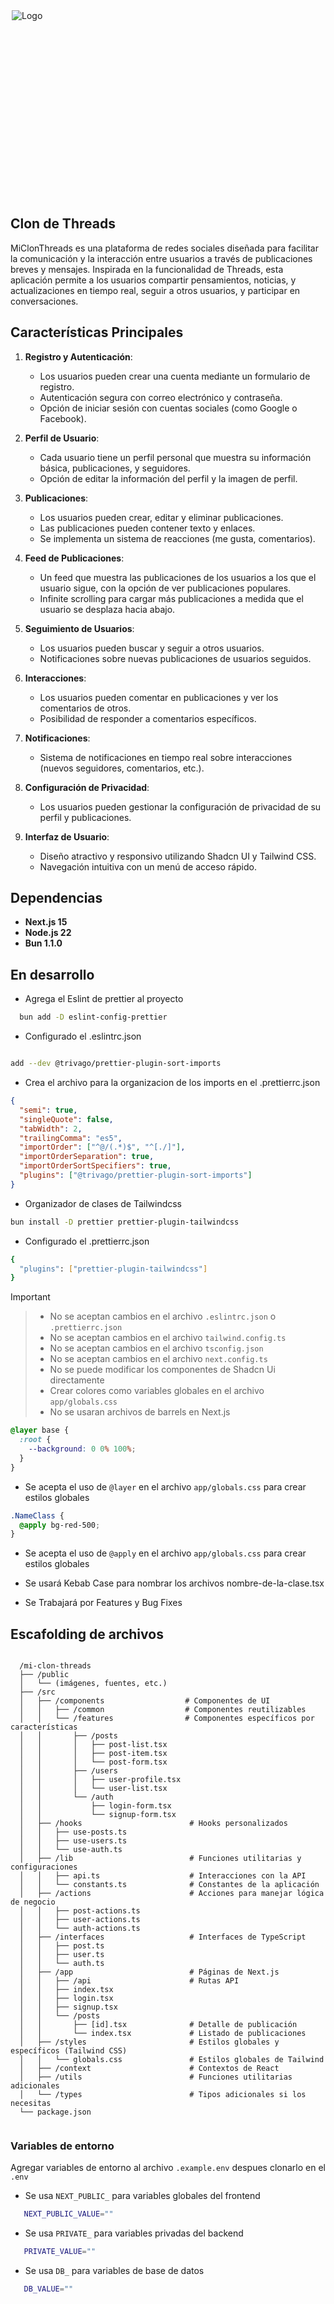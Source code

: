 <div style="width: 500px; height: 300px; margin-inline:auto;" >
   <img src="resources/Threads.webp" alt="Logo" fill  />
</div>

## Clon de Threads

MiClonThreads es una plataforma de redes sociales diseñada para facilitar la comunicación y la interacción entre usuarios a través de publicaciones breves y mensajes. Inspirada en la funcionalidad de Threads, esta aplicación permite a los usuarios compartir pensamientos, noticias, y actualizaciones en tiempo real, seguir a otros usuarios, y participar en conversaciones.

## Características Principales

1. **Registro y Autenticación**:

   - Los usuarios pueden crear una cuenta mediante un formulario de registro.
   - Autenticación segura con correo electrónico y contraseña.
   - Opción de iniciar sesión con cuentas sociales (como Google o Facebook).

2. **Perfil de Usuario**:

   - Cada usuario tiene un perfil personal que muestra su información básica, publicaciones, y seguidores.
   - Opción de editar la información del perfil y la imagen de perfil.

3. **Publicaciones**:

   - Los usuarios pueden crear, editar y eliminar publicaciones.
   - Las publicaciones pueden contener texto y enlaces.
   - Se implementa un sistema de reacciones (me gusta, comentarios).

4. **Feed de Publicaciones**:

   - Un feed que muestra las publicaciones de los usuarios a los que el usuario sigue, con la opción de ver publicaciones populares.
   - Infinite scrolling para cargar más publicaciones a medida que el usuario se desplaza hacia abajo.

5. **Seguimiento de Usuarios**:

   - Los usuarios pueden buscar y seguir a otros usuarios.
   - Notificaciones sobre nuevas publicaciones de usuarios seguidos.

6. **Interacciones**:

   - Los usuarios pueden comentar en publicaciones y ver los comentarios de otros.
   - Posibilidad de responder a comentarios específicos.

7. **Notificaciones**:

   - Sistema de notificaciones en tiempo real sobre interacciones (nuevos seguidores, comentarios, etc.).

8. **Configuración de Privacidad**:

   - Los usuarios pueden gestionar la configuración de privacidad de su perfil y publicaciones.

9. **Interfaz de Usuario**:
   - Diseño atractivo y responsivo utilizando Shadcn UI y Tailwind CSS.
   - Navegación intuitiva con un menú de acceso rápido.

## Dependencias

- **Next.js 15**
- **Node.js 22**
- **Bun 1.1.0**

## En desarrollo

- Agrega el Eslint de prettier al proyecto

```bash
  bun add -D eslint-config-prettier
```

- Configurado el .eslintrc.json

```bash

add --dev @trivago/prettier-plugin-sort-imports

```

- Crea el archivo para la organizacion de los imports en el .prettierrc.json

```json
{
  "semi": true,
  "singleQuote": false,
  "tabWidth": 2,
  "trailingComma": "es5",
  "importOrder": ["^@/(.*)$", "^[./]"],
  "importOrderSeparation": true,
  "importOrderSortSpecifiers": true,
  "plugins": ["@trivago/prettier-plugin-sort-imports"]
}
```

- Organizador de clases de Tailwindcss

```bash
bun install -D prettier prettier-plugin-tailwindcss
```

- Configurado el .prettierrc.json

```bash
{
  "plugins": ["prettier-plugin-tailwindcss"]
}
```

> [!IMPORTANT]

> - No se aceptan cambios en el archivo `.eslintrc.json` o `.prettierrc.json`
> - No se aceptan cambios en el archivo `tailwind.config.ts`
> - No se aceptan cambios en el archivo `tsconfig.json`
> - No se aceptan cambios en el archivo `next.config.ts`
> - No se puede modificar los componentes de Shadcn Ui directamente
> - Crear colores como variables globales en el archivo `app/globals.css`
> - No se usaran archivos de barrels en Next.js

```css
@layer base {
  :root {
    --background: 0 0% 100%;
  }
}
```

- Se acepta el uso de `@layer` en el archivo `app/globals.css` para crear estilos globales

```css
.NameClass {
  @apply bg-red-500;
}
```

- Se acepta el uso de `@apply` en el archivo `app/globals.css` para crear estilos globales

- Se usará Kebab Case para nombrar los archivos nombre-de-la-clase.tsx

- Se Trabajará por Features y Bug Fixes

## Escafolding de archivos

```plaintext

  /mi-clon-threads
  ├── /public
  │   └── (imágenes, fuentes, etc.)
  ├── /src
  │   ├── /components                  # Componentes de UI
  │   │   ├── /common                  # Componentes reutilizables
  │   │   └── /features                # Componentes específicos por características
  │   │       ├── /posts
  │   │       │   ├── post-list.tsx
  │   │       │   ├── post-item.tsx
  │   │       │   └── post-form.tsx
  │   │       ├── /users
  │   │       │   ├── user-profile.tsx
  │   │       │   └── user-list.tsx
  │   │       └── /auth
  │   │           ├── login-form.tsx
  │   │           └── signup-form.tsx
  │   ├── /hooks                        # Hooks personalizados
  │   │   ├── use-posts.ts
  │   │   ├── use-users.ts
  │   │   └── use-auth.ts
  │   ├── /lib                          # Funciones utilitarias y configuraciones
  │   │   ├── api.ts                    # Interacciones con la API
  │   │   └── constants.ts              # Constantes de la aplicación
  │   ├── /actions                      # Acciones para manejar lógica de negocio
  │   │   ├── post-actions.ts
  │   │   ├── user-actions.ts
  │   │   └── auth-actions.ts
  │   ├── /interfaces                   # Interfaces de TypeScript
  │   │   ├── post.ts
  │   │   ├── user.ts
  │   │   └── auth.ts
  │   ├── /app                          # Páginas de Next.js
  │   │   ├── /api                      # Rutas API
  │   │   ├── index.tsx
  │   │   ├── login.tsx
  │   │   ├── signup.tsx
  │   │   └── /posts
  │   │       ├── [id].tsx              # Detalle de publicación
  │   │       └── index.tsx             # Listado de publicaciones
  │   ├── /styles                       # Estilos globales y específicos (Tailwind CSS)
  │   │   └── globals.css               # Estilos globales de Tailwind
  │   ├── /context                      # Contextos de React
  │   ├── /utils                        # Funciones utilitarias adicionales
  │   └── /types                        # Tipos adicionales si los necesitas
  └── package.json


```

### Variables de entorno

Agregar variables de entorno al archivo `.example.env` despues clonarlo en el `.env`

- Se usa `NEXT_PUBLIC_` para variables globales del frontend

```bash
   NEXT_PUBLIC_VALUE=""
```

- Se usa `PRIVATE_` para variables privadas del backend

```bash
   PRIVATE_VALUE=""
```

- Se usa `DB_` para variables de base de datos

```bash
   DB_VALUE=""
```
